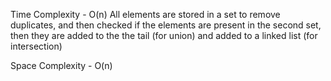 Time Complexity - O(n)
All elements are stored in a set to remove duplicates, and then checked if the elements are present in the second set, then they are added to the the tail (for union) and added to a linked list (for intersection)

Space Complexity - O(n)
